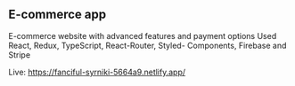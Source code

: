 ## E-commerce app
E-commerce website with advanced features and payment
options
Used React, Redux, TypeScript, React-Router, Styled-
Components, Firebase and Stripe

Live: https://fanciful-syrniki-5664a9.netlify.app/
